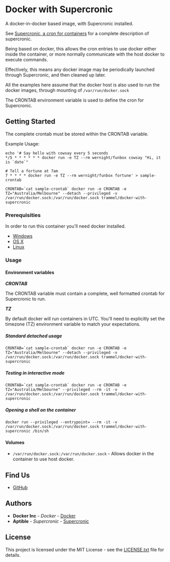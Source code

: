 # Docker with Supercronic

A docker-in-docker based image, with Supercronic installed.

See [Supercronic, a cron for containers](https://github.com/aptible/supercronic) for a complete description of supercronic.

Being based on docker, this allows the cron entries to use docker either inside the container, or more normally communicate with the host docker to execute commands.

Effectively, this means any docker image may be periodically launched through Supercronic, and then cleaned up later.

All the examples here assume that the docker host is also used to run the docker images, through mounting of `/var/run/docker.sock`

The CRONTAB environment variable is used to define the cron for Supercronic.

## Getting Started

The complete crontab must be stored within the CRONTAB variable.

Example Usage:

```shell
echo '# Say hello with cowsay every 5 seconds
*/5 * * * * * * docker run -e TZ --rm wernight/funbox cowsay "Hi, it is `date`"

# Tell a fortune at 7am
7 * * * * docker run -e TZ --rm wernight/funbox fortune' > sample-crontab

CRONTAB=`cat sample-crontab` docker run -e CRONTAB -e TZ="Australia/Melbourne" --detach --privileged -v /var/run/docker.sock:/var/run/docker.sock trammel/docker-with-supercronic
```

### Prerequisities

In order to run this container you'll need docker installed.

* [Windows](https://docs.docker.com/windows/started)
* [OS X](https://docs.docker.com/mac/started/)
* [Linux](https://docs.docker.com/linux/started/)

### Usage

#### Environment variables

***CRONTAB***

The CRONTAB variable must contain a complete, well formatted crontab for Supercronic to run.

***TZ***

By default docker will run containers in UTC. You'll need to explicitly set the timezone (TZ) environment variable to match your expectations.

##### Standard detached usage

```shell
CRONTAB=`cat sample-crontab` docker run -e CRONTAB -e TZ="Australia/Melbourne" --detach --privileged -v /var/run/docker.sock:/var/run/docker.sock trammel/docker-with-supercronic
```

##### Testing in interactive mode

```shell
CRONTAB=`cat sample-crontab` docker run -e CRONTAB -e TZ="Australia/Melbourne" --privileged --rm -it -v /var/run/docker.sock:/var/run/docker.sock trammel/docker-with-supercronic
```

##### Opening a shell on the container

```shell
docker run --privileged --entrypoint= --rm -it -v /var/run/docker.sock:/var/run/docker.sock trammel/docker-with-supercronic /bin/sh
```

#### Volumes

*  `/var/run/docker.sock:/var/run/docker.sock` - Allows docker in the container to use host docker.

## Find Us

* [GitHub](https://github.com/trammel/docker-with-supercronic)

## Authors

* **Docker Inc** - *Docker* - [Docker](https://hub.docker.com/_/docker/)
* **Aptible** - *Supercronic* - [Supercronic](https://github.com/aptible/supercronic)

## License

This project is licensed under the MIT License - see the [LICENSE.txt](LICENSE.txt) file for details.
